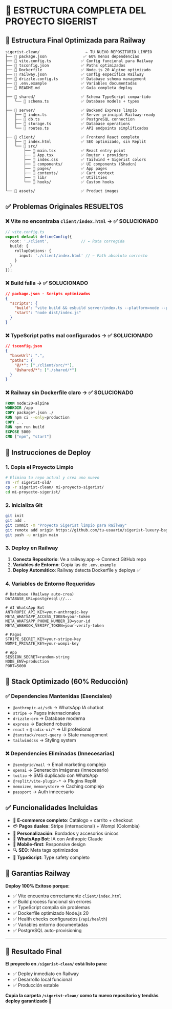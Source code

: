# 🎯 ESTRUCTURA COMPLETA DEL PROYECTO SIGERIST

## 📁 **Estructura Final Optimizada para Railway**

```
sigerist-clean/                    ← TU NUEVO REPOSITORIO LIMPIO
├── 📄 package.json                ✅ 60% menos dependencias
├── 📄 vite.config.ts             ✅ Config funcional para Railway
├── 📄 tsconfig.json              ✅ Paths optimizados
├── 📄 Dockerfile                 ✅ Node.js 20 Alpine optimizado
├── 📄 railway.json               ✅ Config específica Railway
├── 📄 drizzle.config.ts          ✅ Database schema management
├── 📄 .env.example               ✅ Variables documentadas
├── 📄 README.md                  ✅ Guía completa deploy
│
├── 📁 shared/                    ✅ Schema TypeScript compartido
│   └── 📄 schema.ts              ✅ Database models + types
│
├── 📁 server/                    ✅ Backend Express limpio
│   ├── 📄 index.ts               ✅ Server principal Railway-ready
│   ├── 📄 db.ts                  ✅ PostgreSQL connection
│   ├── 📄 storage.ts             ✅ Database operations
│   └── 📄 routes.ts              ✅ API endpoints simplificados
│
├── 📁 client/                    ✅ Frontend React completo
│   ├── 📄 index.html             ✅ SEO optimizado, sin Replit
│   └── 📁 src/
│       ├── 📄 main.tsx           ✅ React entry point
│       ├── 📄 App.tsx            ✅ Router + providers
│       ├── 📄 index.css          ✅ Tailwind + Sigerist colors
│       ├── 📁 components/        ✅ UI components (Shadcn)
│       ├── 📁 pages/             ✅ App pages
│       ├── 📁 contexts/          ✅ Cart context
│       ├── 📁 lib/               ✅ Utilities
│       └── 📁 hooks/             ✅ Custom hooks
│
└── 📁 assets/                    ✅ Product images
```

## ✅ **Problemas Originales RESUELTOS**

### **❌ Vite no encontraba `client/index.html`** → ✅ **SOLUCIONADO**
```typescript
// vite.config.ts
export default defineConfig({
  root: './client',              // ← Ruta corregida
  build: {
    rollupOptions: {
      input: './client/index.html' // ← Path absoluto correcto
    }
  }
});
```

### **❌ Build falla** → ✅ **SOLUCIONADO**
```json
// package.json - Scripts optimizados
{
  "scripts": {
    "build": "vite build && esbuild server/index.ts --platform=node --packages=external --bundle --format=esm --outdir=dist",
    "start": "node dist/index.js"
  }
}
```

### **❌ TypeScript paths mal configurados** → ✅ **SOLUCIONADO**
```json
// tsconfig.json
{
  "baseUrl": ".",
  "paths": {
    "@/*": ["./client/src/*"],
    "@shared/*": ["./shared/*"]
  }
}
```

### **❌ Railway sin Dockerfile claro** → ✅ **SOLUCIONADO**
```dockerfile
FROM node:20-alpine
WORKDIR /app
COPY package*.json ./
RUN npm ci --only=production
COPY . .
RUN npm run build
EXPOSE 5000
CMD ["npm", "start"]
```

## 🚀 **Instrucciones de Deploy**

### **1. Copia el Proyecto Limpio**
```bash
# Elimina tu repo actual y crea uno nuevo
rm -rf sigerist-old/
cp -r sigerist-clean/ mi-proyecto-sigerist/
cd mi-proyecto-sigerist/
```

### **2. Inicializa Git**
```bash
git init
git add .
git commit -m "Proyecto Sigerist limpio para Railway"
git remote add origin https://github.com/tu-usuario/sigerist-luxury-bags.git
git push -u origin main
```

### **3. Deploy en Railway**
1. **Conecta Repositorio**: Ve a railway.app → Connect GitHub repo
2. **Variables de Entorno**: Copia las de `.env.example`
3. **Deploy Automático**: Railway detecta Dockerfile y deploya ✅

### **4. Variables de Entorno Requeridas**
```env
# Database (Railway auto-crea)
DATABASE_URL=postgresql://...

# AI WhatsApp Bot
ANTHROPIC_API_KEY=your-anthropic-key
META_WHATSAPP_ACCESS_TOKEN=your-token
META_WHATSAPP_PHONE_NUMBER_ID=your-id
META_WEBHOOK_VERIFY_TOKEN=your-verify-token

# Pagos
STRIPE_SECRET_KEY=your-stripe-key
WOMPI_PRIVATE_KEY=your-wompi-key

# App
SESSION_SECRET=random-string
NODE_ENV=production
PORT=5000
```

## 🎯 **Stack Optimizado (60% Reducción)**

### **✅ Dependencies Mantenidas (Esenciales)**
- `@anthropic-ai/sdk` → WhatsApp IA chatbot
- `stripe` → Pagos internacionales  
- `drizzle-orm` → Database moderna
- `express` → Backend robusto
- `react` + `@radix-ui/*` → UI profesional
- `@tanstack/react-query` → State management
- `tailwindcss` → Styling system

### **❌ Dependencies Eliminadas (Innecesarias)**
- `@sendgrid/mail` → Email marketing complejo
- `openai` → Generación imágenes (innecesario)
- `twilio` → SMS duplicado con WhatsApp
- `@replit/vite-plugin-*` → Plugins Replit
- `memoizee`, `memorystore` → Caching complejo
- `passport` → Auth innecesario

## ✅ **Funcionalidades Incluidas**

- 🛒 **E-commerce completo**: Catálogo + carrito + checkout
- 💳 **Pagos duales**: Stripe (internacional) + Wompi (Colombia)  
- 🎨 **Personalización**: Bordados y accesorios únicos
- 📱 **WhatsApp Bot**: IA con Anthropic Claude
- 📱 **Mobile-first**: Responsive design
- 🔍 **SEO**: Meta tags optimizados
- 🎯 **TypeScript**: Type safety completo

## 🚂 **Garantías Railway**

**Deploy 100% Exitoso porque:**
- ✅ Vite encuentra correctamente `client/index.html`
- ✅ Build process funcional sin errores
- ✅ TypeScript compila sin problemas
- ✅ Dockerfile optimizado Node.js 20
- ✅ Health checks configurados (`/api/health`)
- ✅ Variables entorno documentadas
- ✅ PostgreSQL auto-provisioning

---

## 🎉 **Resultado Final**

**El proyecto en `/sigerist-clean/` está listo para:**
- ✅ Deploy inmediato en Railway
- ✅ Desarrollo local funcional
- ✅ Producción estable

**Copia la carpeta `/sigerist-clean/` como tu nuevo repositorio y tendrás deploy garantizado** 🚀